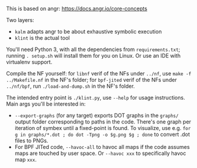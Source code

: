 This is based on angr: https://docs.angr.io/core-concepts

Two layers:
- `kalm` adapts angr to be about exhaustive symbolic execution
- `klint` is the actual tool

You'll need Python 3, with all the dependencies from `requirements.txt`; running `. setup.sh` will install them for you on Linux. Or use an IDE with virtualenv support.

Compile the NF yourself: for `libnf` verif of the NFs under `../nf`, use `make -f ../Makefile.nf` in the NF's folder; for `bpf-jited` verif of the NFs under `../nf/bpf`, run `./load-and-dump.sh` in the NF's folder.

The intended entry point is `./klint.py`, use `--help` for usage instructions. Main args you'll be interested in:
- `--export-graphs` (for any target) exports DOT graphs in the `graphs/` output folder corresponding to paths in the code.
  There's one graph per iteration of symbex until a fixed-point is found.
  To visualize, use e.g. `for g in graphs/*.dot ; do dot -Tpng -o $g.png $g ; done` to convert .dot files to PNGs.
- For BPF JITed code, `--havoc-all` to havoc all maps if the code assumes maps are touched by user space. Or `--havoc xxx` to specifically havoc map `xxx`.
